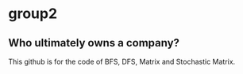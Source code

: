 # group2
## Who ultimately owns a company?
This github is for the code of BFS, DFS, Matrix and Stochastic Matrix.
